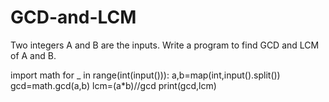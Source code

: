 # GCD-and-LCM
Two integers A and B are the inputs. Write a program to find GCD and LCM of A and B.

import math
for _ in range(int(input())):
    a,b=map(int,input().split())
    gcd=math.gcd(a,b)
    lcm=(a*b)//gcd
    print(gcd,lcm)
